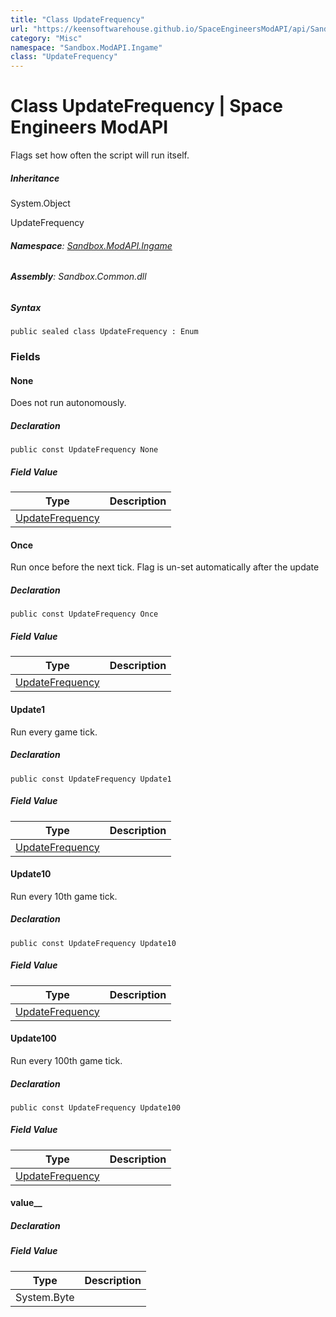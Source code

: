 ```yaml
---
title: "Class UpdateFrequency"
url: "https://keensoftwarehouse.github.io/SpaceEngineersModAPI/api/Sandbox.ModAPI.Ingame.UpdateFrequency.html"
category: "Misc"
namespace: "Sandbox.ModAPI.Ingame"
class: "UpdateFrequency"
---
```


# Class UpdateFrequency | Space Engineers ModAPI

Flags set how often the script will run itself.

##### Inheritance

System.Object

UpdateFrequency

###### **Namespace**: [Sandbox.ModAPI.Ingame](https://keensoftwarehouse.github.io/SpaceEngineersModAPI/api/Sandbox.ModAPI.Ingame.html)

###### **Assembly**: Sandbox.Common.dll

##### Syntax

```
public sealed class UpdateFrequency : Enum
```

### Fields

#### None

Does not run autonomously.

##### Declaration

```
public const UpdateFrequency None
```

##### Field Value

| Type | Description |
| --- | --- |
| [UpdateFrequency](https://keensoftwarehouse.github.io/SpaceEngineersModAPI/api/Sandbox.ModAPI.Ingame.UpdateFrequency.html) |     |

#### Once

Run once before the next tick. Flag is un-set automatically after the update

##### Declaration

```
public const UpdateFrequency Once
```

##### Field Value

| Type | Description |
| --- | --- |
| [UpdateFrequency](https://keensoftwarehouse.github.io/SpaceEngineersModAPI/api/Sandbox.ModAPI.Ingame.UpdateFrequency.html) |     |

#### Update1

Run every game tick.

##### Declaration

```
public const UpdateFrequency Update1
```

##### Field Value

| Type | Description |
| --- | --- |
| [UpdateFrequency](https://keensoftwarehouse.github.io/SpaceEngineersModAPI/api/Sandbox.ModAPI.Ingame.UpdateFrequency.html) |     |

#### Update10

Run every 10th game tick.

##### Declaration

```
public const UpdateFrequency Update10
```

##### Field Value

| Type | Description |
| --- | --- |
| [UpdateFrequency](https://keensoftwarehouse.github.io/SpaceEngineersModAPI/api/Sandbox.ModAPI.Ingame.UpdateFrequency.html) |     |

#### Update100

Run every 100th game tick.

##### Declaration

```
public const UpdateFrequency Update100
```

##### Field Value

| Type | Description |
| --- | --- |
| [UpdateFrequency](https://keensoftwarehouse.github.io/SpaceEngineersModAPI/api/Sandbox.ModAPI.Ingame.UpdateFrequency.html) |     |

#### value\_\_

##### Declaration

##### Field Value

| Type | Description |
| --- | --- |
| System.Byte |     |